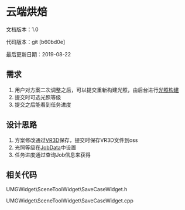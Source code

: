 # 云端烘焙

文档版本：1.0

代码版本：git \[b60bd0e\]

最后更新日期：2019-08-22

## 需求

1. 用户对方案二次调整之后，可以提交重新构建光照，由后台进行[光照构建](../../../vrdesign-xiang-guan-fu-wu/fang-an-hong-bei.md)
2. 提交时可选光照等级
3. 提交之后能看到任务进度

## 设计思路

1. 方案修改通过[VR3D](../../../shu-ju-zu-zhi/vr3d-ge-shi-1.md)保存，提交时保存VR3D文件到oss
2. 光照等级在[JobData](../../../shu-ju-zu-zhi/jobdata-zu-zhi.md#fang-an-hong-bei-jobdata)中设置
3. 任务进度通过查询Job信息来获得

## 相关代码

UMGWidget\SceneToolWidget\SaveCaseWidget.h

UMGWidget\SceneToolWidget\SaveCaseWidget.cpp



